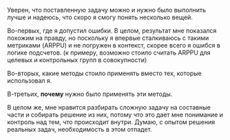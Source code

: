 Уверен, что поставленную задачу можно и нужно было выполнить лучше и надеюсь, что скоро я смогу понять несколько вещей. 

Во-первых, где я допустил ошибки. В целом, результат мне показался похожим на правду, но поскольку я впервые сталкиваюсь с такими метриками (ARPPU) и не погружен в контекст, скорее всего я ошибся в логике подсчетов. (к примеру, возможно стоило считать ARPPU для целевых и контрольных групп в совокупности)

Во-вторых, какие методы стоило применять вместо тех, которые использовал я.

В-третьих, **почему** нужно было применять эти методы.

В целом же, мне нравится разбирать сложную задачу на составные части и собирать решение из них, потому что это дает мне понимание и контроль над тем, что происходит внутри. Думаю, с опытом решения реальных задач, необходимость в этом отпадет.
